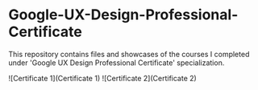 # Google-UX-Design-Professional-Certificate
This repository contains files and showcases of the courses I completed under 'Google UX Design Professional Certificate' specialization.

![Certificate 1](Certificate 1)
![Certificate 2](Certificate 2)
